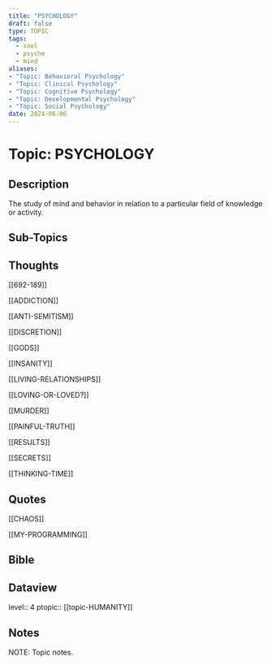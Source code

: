 ```yaml
---
title: "PSYCHOLOGY"
draft: false
type: TOPIC
tags:
  - soul
  - psyche
  - mind
aliases: 
- "Topic: Behavioral Psychology"
- "Topic: Clinical Psychology"
- "Topic: Cognitive Psychology"
- "Topic: Developmental Psychology"
- "Topic: Social Psychology"
date: 2024-06-06
---
```

# Topic: PSYCHOLOGY 
## Description
The study of mind and behavior in relation to a particular field of knowledge or activity.

## Sub-Topics

## Thoughts
[[692-189]]

[[ADDICTION]]

[[ANTI-SEMITISM]]

[[DISCRETION]]

[[GODS]]

[[INSANITY]]

[[LIVING-RELATIONSHIPS]]

[[LOVING-OR-LOVED?]]

[[MURDER]]

[[PAINFUL-TRUTH]]

[[RESULTS]]

[[SECRETS]]

[[THINKING-TIME]]

## Quotes
[[CHAOS]]

[[MY-PROGRAMMING]]

## Bible

## Dataview
level:: 4
ptopic:: [[topic-HUMANITY]]

## Notes
NOTE: Topic notes.

